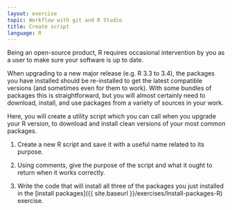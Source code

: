 ```yaml
---
layout: exercise
topic: Workflow with git and R Studio
title: Create script
language: R
---
```

Being an open-source product, R requires occasional intervention
by you as a user to make sure your software is up to date. 

When upgrading to a new major release (e.g. R 3.3 to 3.4), 
the packages you have installed should be re-installed to get the
latest compatible versions (and sometimes even for them to work).
With some bundles of packages this is straightforward, but you 
will almost certainly need to download, install, and use packages
from a variety of sources in your work. 

Here, you will create a utility script which you can call when 
you upgrade your R version, to download and install clean versions 
of your most common packages.

1. Create a new R script and save it with a useful name related to its purpose. 

2. Using comments, give the purpose of the script and what it 
ought to return when it works correctly. 

3. Write the code that will install all three of the packages you 
just installed in the [install packages]({{ site.baseurl }}/exercises/Install-packages-R) exercise. 
